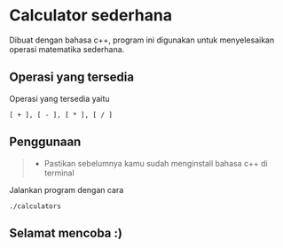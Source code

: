 # Calculator sederhana

Dibuat dengan bahasa c++, program ini digunakan untuk menyelesaikan operasi matematika sederhana.

## Operasi yang tersedia

Operasi yang tersedia yaitu
```
[ + ], [ - ], [ * ], [ / ]
```

## Penggunaan

> - Pastikan sebelumnya kamu sudah menginstall bahasa c++ di terminal

Jalankan program dengan cara
```
./calculators
```

## Selamat mencoba :)
